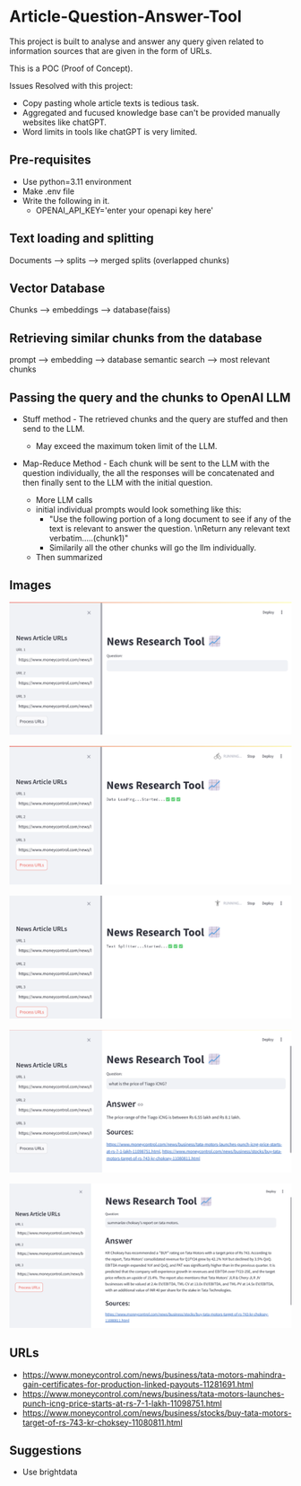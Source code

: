 # Article-Question-Answer-Tool
This project is built to analyse and answer any query given related to information sources that are given in the form of URLs.  

This is a POC (Proof of Concept).

Issues Resolved with this project:
- Copy pasting whole article texts is tedious task.
- Aggregated and fucused knowledge base can't be provided manually websites like chatGPT.
- Word limits in tools like chatGPT is very limited.

## Pre-requisites
- Use python=3.11 environment
- Make .env file
- Write the following in it.
    - OPENAI_API_KEY='enter your openapi key here'
    
## Text loading and splitting

Documents --> splits --> merged splits (overlapped chunks)

## Vector Database

Chunks --> embeddings --> database(faiss) 

## Retrieving similar chunks from the database

prompt --> embedding --> database semantic search --> most relevant chunks

## Passing the query and the chunks to OpenAI LLM

- Stuff method - The retrieved chunks and the query are stuffed and then send to the LLM.
    - May exceed the maximum token limit of the LLM.

- Map-Reduce Method - Each chunk will be sent to the LLM with the question individually, the all the responses will be concatenated and then finally sent to the LLM with the initial question.
    - More LLM calls
    - initial individual prompts would look something like this:
        - "Use the following portion of a long document to see if any of the text is relevant to answer the question. \nReturn any relevant text verbatim.....(chunk1)"
        - Similarily all the other chunks will go the llm individually.
    - Then summarized 


## Images

![alt text](images/image.png)
<br>
<br>
![alt text](images/image-1.png)
<br>
<br>
![alt text](images/image-2.png)
<br>
<br>
![alt text](images/image-3.png)
<br>
<br>
![alt text](images/image-4.png)

## URLs

- https://www.moneycontrol.com/news/business/tata-motors-mahindra-gain-certificates-for-production-linked-payouts-11281691.html
- https://www.moneycontrol.com/news/business/tata-motors-launches-punch-icng-price-starts-at-rs-7-1-lakh-11098751.html
- https://www.moneycontrol.com/news/business/stocks/buy-tata-motors-target-of-rs-743-kr-choksey-11080811.html
  
## Suggestions
- Use brightdata



